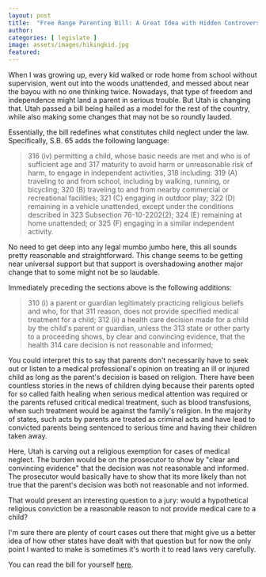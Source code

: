 ```yaml
---
layout: post
title:  "Free Range Parenting Bill: A Great Idea with Hidden Controversy"
author: 
categories: [ legislate ]
image: assets/images/hikingkid.jpg
featured: 
---
```


When I was growing up, every kid walked or rode home from school without supervision, went out into the woods unattended, and messed about near the bayou with no one thinking twice. Nowadays, that type of freedom and independence might land a parent in serious trouble. But Utah is changing that. Utah passed a bill being hailed as a model for the rest of the country, while also making some changes that may not be so roundly lauded. 

Essentially, the bill redefines what constitutes child neglect under the law. Specifically, S.B. 65 adds the following language:
>316          (iv) permitting a child, whose basic needs are met and who is of sufficient age and
>317     maturity to avoid harm or unreasonable risk of harm, to engage in independent activities,
>318     including:
>319          (A) traveling to and from school, including by walking, running, or bicycling;
>320          (B) traveling to and from nearby commercial or recreational facilities;
>321          (C) engaging in outdoor play;
>322          (D) remaining in a vehicle unattended, except under the conditions described in
>323     Subsection 76-10-2202(2);
>324          (E) remaining at home unattended; or
>325          (F) engaging in a similar independent activity.

No need to get deep into any legal mumbo jumbo here, this all sounds pretty reasonable and straightforward. This change seems to be getting near universal support but that support is overshadowing another major change that to some might not be so laudable. 

Immediately preceding the sections above is the following additions:

>310          (i) a parent or guardian legitimately practicing religious beliefs and who, for that
>311     reason, does not provide specified medical treatment for a child;
>312          (ii) a health care decision made for a child by the child's parent or guardian, unless the
>313     state or other party to a proceeding shows, by clear and convincing evidence, that the health
>314     care decision is not reasonable and informed;

You could interpret this to say that parents don't necessarily have to seek out or listen to a medical professional's opinion on treating an ill or injured child as long as the parent's decision is based on religion. There have been countless stories in the news of children dying because their parents opted for so called faith healing when serious medical attention was required or the parents refused critical medical treatment, such as blood transfusions, when such treatment would be against the family's religion. In the majority of states, such acts by parents are treated as criminal acts and have lead to convicted parents being sentenced to serious time and having their children taken away. 

Here, Utah is carving out a religious exemption for cases of medical neglect. The burden would be on the prosecutor to show by "clear and convincing evidence" that the decision was not reasonable and informed. The prosecutor would basically have to show that its more likely than not true that the parent's decision was both not reasonable and not informed. 

That would present an interesting question to a jury: would a hypothetical religious conviction be a reasonable reason to not provide medical care to a child? 

I'm sure there are plenty of court cases out there that might give us a better idea of how other states have dealt with that question but for now the only point I wanted to make is sometimes it's worth it to read laws very carefully.

You can read the bill for yourself [here](https://le.utah.gov/~2018/bills/static/SB0065.html).